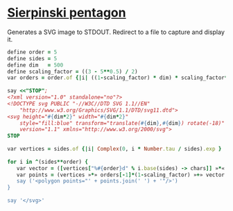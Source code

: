 [1]: http://rosettacode.org/wiki/Sierpinski_pentagon

# [Sierpinski pentagon][1]

Generates a SVG image to STDOUT. Redirect to a file to capture and display it.

```ruby
define order = 5
define sides = 5
define dim   = 500
define scaling_factor = ((3 - 5**0.5) / 2)
var orders = order.of {|i| ((1-scaling_factor) * dim) * scaling_factor**i }
 
say <<"STOP";
<?xml version="1.0" standalone="no"?>
<!DOCTYPE svg PUBLIC "-//W3C//DTD SVG 1.1//EN"
    "http://www.w3.org/Graphics/SVG/1.1/DTD/svg11.dtd">
<svg height="#{dim*2}" width="#{dim*2}"
    style="fill:blue" transform="translate(#{dim},#{dim}) rotate(-18)"
    version="1.1" xmlns="http://www.w3.org/2000/svg">
STOP
 
var vertices = sides.of {|i| Complex(0, i * Number.tau / sides).exp }
 
for i in ^(sides**order) {
   var vector = ([vertices["%#{order}d" % i.base(sides) -> chars]] »*« orders «+»)
   var points = (vertices »*» orders[-1]*(1-scaling_factor) »+» vector »reals()» «%« '%0.3f')
   say ('<polygon points="' + points.join(' ') + '"/>')
}
 
say '</svg>'
```
